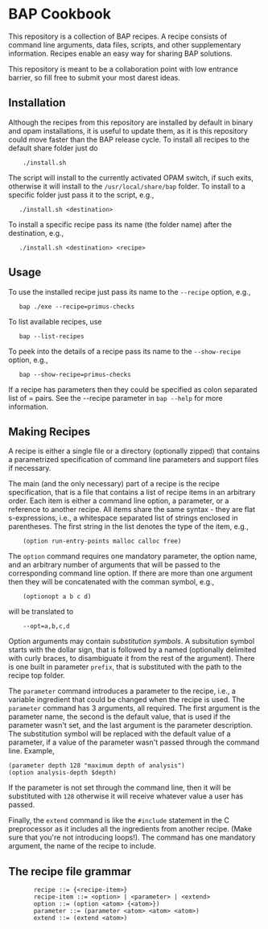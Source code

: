 # BAP Cookbook

This repository is a collection of BAP recipes. A recipe consists of
command line arguments, data files, scripts, and other supplementary
information. Recipes enable an easy way for sharing BAP solutions.

This repository is meant to be a collaboration point with low entrance
barrier, so fill free to submit your most darest ideas.

## Installation

Although the recipes from this repository are installed by default in
binary and opam installations, it is useful to update them, as it is this
repository could move faster than the BAP release cycle. To install all
recipes to the default share folder just do


        ./install.sh


The script will install to the currently activated OPAM switch, if such
exits, otherwise it will install to the `/usr/local/share/bap` folder. To install
to a specific folder just pass it to the script, e.g.,

       ./install.sh <destination>

To install a specific recipe pass its name (the folder name) after the destination,
e.g.,

       ./install.sh <destination> <recipe>


## Usage

To use the installed recipe just pass its name to the `--recipe` option, e.g.,

       bap ./exe --recipe=primus-checks


To list available recipes, use

       bap --list-recipes

To peek into the details of a recipe pass its name to the `--show-recipe` option, e.g.,

       bap --show-recipe=primus-checks

If a recipe has parameters then they could be specified as colon
separated list of <key>=<value> pairs. See the --recipe parameter in
`bap --help` for more information.


## Making Recipes

A recipe is either a single file or a directory (optionally zipped)
that contains a parametrized specification of command line parameters
and support files if necessary.

The main (and the only necessary) part of a recipe is the recipe
specification, that is a file that contains a list of recipe items in
an arbitrary order. Each item is either a command line option, a
parameter, or a reference to another recipe. All items share the same
syntax - they are flat s-expressions, i.e., a whitespace separated list
of strings enclosed in parentheses. The first string in the list
denotes the type of the item, e.g.,

        (option run-entry-points malloc calloc free)


The `option` command requires one mandatory parameter, the option name,
and an arbitrary number of arguments that will be passed to the
corresponding command line option. If there are more than one argument
then they will be concatenated with the comman symbol, e.g.,

        (optionopt a b c d)

will be translated to

        --opt=a,b,c,d

Option arguments may contain _substitution symbols_. A subsitution
symbol starts with the dollar sign, that is followed by a named
(optionally delimited with curly braces, to disambiguate it from the
rest of the argument). There is one built in parameter `prefix`,
that is substituted with the path to the recipe top folder.

The `parameter` command introduces a parameter to the recipe, i.e., a
variable ingredient that could be changed when the recipe is used. The
`parameter` command has 3 arguments, all required. The first argument is
the parameter name, the second is the default value, that is used if
the parameter wasn't set, and the last argument is the parameter
description. The substitution symbol will be replaced with the default
value of a parameter, if a value of the parameter wasn't passed through
the command line. Example,

    (parameter depth 128 "maximum depth of analysis")
    (option analysis-depth $depth)


If the parameter is not set through the command line, then it will be
substituted with `128` otherwise it will receive whatever value a user
has passed.

Finally, the `extend` command is like the `#include` statement in the C
preprocessor as it includes all the ingredients from another
recipe. (Make sure that you're not introducing loops!). The command
has one mandatory argument, the name of the recipe to include.

## The recipe file grammar

           recipe ::= {<recipe-item>}
           recipe-item ::= <option> | <parameter> | <extend>
           option ::= (option <atom> {<atom>})
           parameter ::= (parameter <atom> <atom> <atom>)
           extend ::= (extend <atom>)
